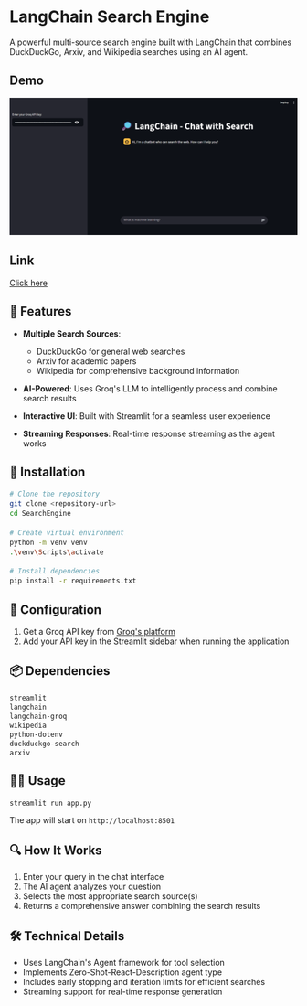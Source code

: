 # LangChain Search Engine

A powerful multi-source search engine built with LangChain that combines DuckDuckGo, Arxiv, and Wikipedia searches using an AI agent.

## Demo
![demo](demo/SearchEngine_demo.gif)

## Link
[Click here](https://search-engine-agent.streamlit.app/)
## 🌟 Features

- **Multiple Search Sources**:
  - DuckDuckGo for general web searches
  - Arxiv for academic papers
  - Wikipedia for comprehensive background information

- **AI-Powered**: Uses Groq's LLM to intelligently process and combine search results
- **Interactive UI**: Built with Streamlit for a seamless user experience
- **Streaming Responses**: Real-time response streaming as the agent works

## 🚀 Installation

```sh
# Clone the repository
git clone <repository-url>
cd SearchEngine

# Create virtual environment
python -m venv venv
.\venv\Scripts\activate

# Install dependencies
pip install -r requirements.txt
```

## 🔧 Configuration

1. Get a Groq API key from [Groq's platform](https://www.groq.com)
2. Add your API key in the Streamlit sidebar when running the application

## 📦 Dependencies

```text
streamlit
langchain
langchain-groq
wikipedia
python-dotenv
duckduckgo-search
arxiv
```

## 🏃‍♂️ Usage

```sh
streamlit run app.py
```

The app will start on `http://localhost:8501`

## 🔍 How It Works

1. Enter your query in the chat interface
2. The AI agent analyzes your question
3. Selects the most appropriate search source(s)
4. Returns a comprehensive answer combining the search results

## 🛠️ Technical Details

- Uses LangChain's Agent framework for tool selection
- Implements Zero-Shot-React-Description agent type
- Includes early stopping and iteration limits for efficient searches
- Streaming support for real-time response generation

